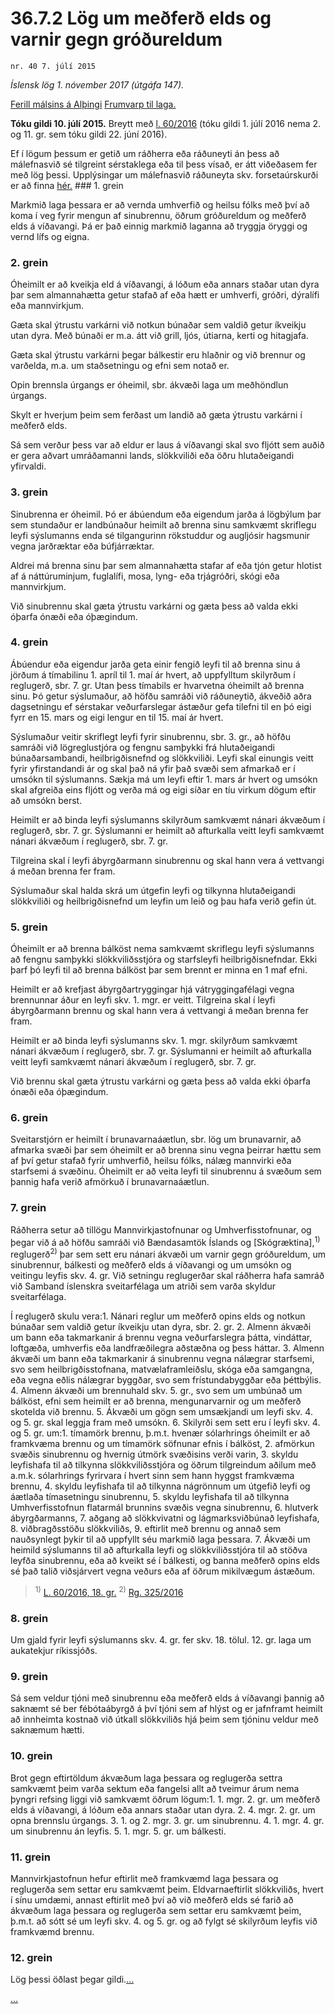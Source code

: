 # 36.7.2 Lög um meðferð elds og varnir gegn gróðureldum

`nr. 40 7. júlí 2015`

_Íslensk lög 1. nóvember 2017 (útgáfa 147)._

[Ferill málsins á Alþingi](https://www.althingi.is/thingstorf/thingmalalistar-eftir-thingum/ferill/?ltg=144&mnr=512)
[Frumvarp til laga.](https://www.althingi.is/altext/144/s/0889.html)

**Tóku gildi 10. júlí 2015.**
Breytt með
[l. 60/2016](https://althingi.is/altext/stjt/2016.060.html) (tóku gildi 1. júlí 2016 nema 2. og 11. gr. sem tóku gildi 22. júní 2016).

Ef í lögum þessum er getið um ráðherra eða ráðuneyti án þess að málefnasvið sé tilgreint sérstaklega eða til þess vísað, er átt viðeðasem fer með lög þessi. Upplýsingar um málefnasvið ráðuneyta skv. forsetaúrskurði er að finna [hér.](2017015.md) ### 1. grein



Markmið laga þessara er að vernda umhverfið og heilsu fólks með því að koma í veg fyrir mengun af sinubrennu, öðrum gróðureldum og meðferð elds á víðavangi. Þá er það einnig markmið laganna að tryggja öryggi og vernd lífs og eigna.

### 2. grein



Óheimilt er að kveikja eld á víðavangi, á lóðum eða annars staðar utan dyra þar sem almannahætta getur stafað af eða hætt er umhverfi, gróðri, dýralífi eða mannvirkjum.

Gæta skal ýtrustu varkárni við notkun búnaðar sem valdið getur íkveikju utan dyra. Með búnaði er m.a. átt við grill, ljós, útiarna, kerti og hitagjafa.

Gæta skal ýtrustu varkárni þegar bálkestir eru hlaðnir og við brennur og varðelda, m.a. um staðsetningu og efni sem notað er.

Opin brennsla úrgangs er óheimil, sbr. ákvæði laga um meðhöndlun úrgangs.

Skylt er hverjum þeim sem ferðast um landið að gæta ýtrustu varkárni í meðferð elds.

Sá sem verður þess var að eldur er laus á víðavangi skal svo fljótt sem auðið er gera aðvart umráðamanni lands, slökkviliði eða öðru hlutaðeigandi yfirvaldi.

### 3. grein



Sinubrenna er óheimil. Þó er ábúendum eða eigendum jarða á lögbýlum þar sem stundaður er landbúnaður heimilt að brenna sinu samkvæmt skriflegu leyfi sýslumanns enda sé tilgangurinn rökstuddur og augljósir hagsmunir vegna jarðræktar eða búfjárræktar.

Aldrei má brenna sinu þar sem almannahætta stafar af eða tjón getur hlotist af á náttúruminjum, fuglalífi, mosa, lyng- eða trjágróðri, skógi eða mannvirkjum.

Við sinubrennu skal gæta ýtrustu varkárni og gæta þess að valda ekki óþarfa ónæði eða óþægindum.

### 4. grein



Ábúendur eða eigendur jarða geta einir fengið leyfi til að brenna sinu á jörðum á tímabilinu 1. apríl til 1. maí ár hvert, að uppfylltum skilyrðum í reglugerð, sbr. 7. gr. Utan þess tímabils er hvarvetna óheimilt að brenna sinu. Þó getur sýslumaður, að höfðu samráði við ráðuneytið, ákveðið aðra dagsetningu ef sérstakar veðurfarslegar ástæður gefa tilefni til en þó eigi fyrr en 15. mars og eigi lengur en til 15. maí ár hvert.

Sýslumaður veitir skriflegt leyfi fyrir sinubrennu, sbr. 3. gr., að höfðu samráði við lögreglustjóra og fengnu samþykki frá hlutaðeigandi búnaðarsambandi, heilbrigðisnefnd og slökkviliði. Leyfi skal einungis veitt fyrir yfirstandandi ár og skal það ná yfir það svæði sem afmarkað er í umsókn til sýslumanns. Sækja má um leyfi eftir 1. mars ár hvert og umsókn skal afgreiða eins fljótt og verða má og eigi síðar en tíu virkum dögum eftir að umsókn berst.

Heimilt er að binda leyfi sýslumanns skilyrðum samkvæmt nánari ákvæðum í reglugerð, sbr. 7. gr. Sýslumanni er heimilt að afturkalla veitt leyfi samkvæmt nánari ákvæðum í reglugerð, sbr. 7. gr.

Tilgreina skal í leyfi ábyrgðarmann sinubrennu og skal hann vera á vettvangi á meðan brenna fer fram.

Sýslumaður skal halda skrá um útgefin leyfi og tilkynna hlutaðeigandi slökkviliði og heilbrigðisnefnd um leyfin um leið og þau hafa verið gefin út.

### 5. grein



Óheimilt er að brenna bálköst nema samkvæmt skriflegu leyfi sýslumanns að fengnu samþykki slökkviliðsstjóra og starfsleyfi heilbrigðisnefndar. Ekki þarf þó leyfi til að brenna bálköst þar sem brennt er minna en 1 maf efni.

Heimilt er að krefjast ábyrgðartryggingar hjá vátryggingafélagi vegna brennunnar áður en leyfi skv. 1. mgr. er veitt. Tilgreina skal í leyfi ábyrgðarmann brennu og skal hann vera á vettvangi á meðan brenna fer fram.

Heimilt er að binda leyfi sýslumanns skv. 1. mgr. skilyrðum samkvæmt nánari ákvæðum í reglugerð, sbr. 7. gr. Sýslumanni er heimilt að afturkalla veitt leyfi samkvæmt nánari ákvæðum í reglugerð, sbr. 7. gr.

Við brennu skal gæta ýtrustu varkárni og gæta þess að valda ekki óþarfa ónæði eða óþægindum.

### 6. grein



Sveitarstjórn er heimilt í brunavarnaáætlun, sbr. lög um brunavarnir, að afmarka svæði þar sem óheimilt er að brenna sinu vegna þeirrar hættu sem af því getur stafað fyrir umhverfið, heilsu fólks, nálæg mannvirki eða starfsemi á svæðinu. Óheimilt er að veita leyfi til sinubrennu á svæðum sem þannig hafa verið afmörkuð í brunavarnaáætlun.

### 7. grein



Ráðherra setur að tillögu Mannvirkjastofnunar og Umhverfisstofnunar, og þegar við á að höfðu samráði við Bændasamtök Íslands og [Skógræktina],<sup>1)</sup> reglugerð<sup>2)</sup> þar sem sett eru nánari ákvæði um varnir gegn gróðureldum, um sinubrennur, bálkesti og meðferð elds á víðavangi og um umsókn og veitingu leyfis skv. 4. gr. Við setningu reglugerðar skal ráðherra hafa samráð við Samband íslenskra sveitarfélaga um atriði sem varða skyldur sveitarfélaga.

Í reglugerð skulu vera:1. Nánari reglur um meðferð opins elds og notkun búnaðar sem valdið getur íkveikju utan dyra, sbr. 2. gr.
2. Almenn ákvæði um bann eða takmarkanir á brennu vegna veðurfarslegra þátta, vindáttar, loftgæða, umhverfis eða landfræðilegra aðstæðna og þess háttar.
3. Almenn ákvæði um bann eða takmarkanir á sinubrennu vegna nálægrar starfsemi, svo sem heilbrigðisstofnana, matvælaframleiðslu, skóga eða samgangna, eða vegna eðlis nálægrar byggðar, svo sem frístundabyggðar eða þéttbýlis.
4. Almenn ákvæði um brennuhald skv. 5. gr., svo sem um umbúnað um bálköst, efni sem heimilt er að brenna, mengunarvarnir og um meðferð skotelda við brennu.
5. Ákvæði um gögn sem umsækjandi um leyfi skv. 4. og 5. gr. skal leggja fram með umsókn.
6. Skilyrði sem sett eru í leyfi skv. 4. og 5. gr. um:1. tímamörk brennu, þ.m.t. hvenær sólarhrings óheimilt er að framkvæma brennu og um tímamörk söfnunar efnis í bálköst,
2. afmörkun svæðis sinubrennu og hvernig útmörk svæðisins verði varin,
3. skyldu leyfishafa til að tilkynna slökkviliðsstjóra og öðrum tilgreindum aðilum með a.m.k. sólarhrings fyrirvara í hvert sinn sem hann hyggst framkvæma brennu,
4. skyldu leyfishafa til að tilkynna nágrönnum um útgefið leyfi og áætlaða tímasetningu sinubrennu,
5. skyldu leyfishafa til að tilkynna Umhverfisstofnun flatarmál brunnins svæðis vegna sinubrennu,
6. hlutverk ábyrgðarmanns,
7. aðgang að slökkvivatni og lágmarksviðbúnað leyfishafa,
8. viðbragðsstöðu slökkviliðs,
9. eftirlit með brennu og annað sem nauðsynlegt þykir til að uppfyllt séu markmið laga þessara.
7. Ákvæði um heimild sýslumanns til að afturkalla leyfi og slökkviliðsstjóra til að stöðva leyfða sinubrennu, eða að kveikt sé í bálkesti, og banna meðferð opins elds sé það talið viðsjárvert vegna veðurs eða af öðrum mikilvægum ástæðum.

> <sup>1)</sup> [L. 60/2016, 18. gr.](https://althingi.is/altext/stjt/2016.060.html) <sup>2)</sup> [Rg. 325/2016](https://althingi.ishttps://www.reglugerd.is/reglugerdir/allar/nr/325-2016)

### 8. grein



Um gjald fyrir leyfi sýslumanns skv. 4. gr. fer skv. 18. tölul. 12. gr. laga um aukatekjur ríkissjóðs.

### 9. grein



Sá sem veldur tjóni með sinubrennu eða meðferð elds á víðavangi þannig að saknæmt sé ber fébótaábyrgð á því tjóni sem af hlýst og er jafnframt heimilt að innheimta kostnað við útkall slökkviliðs hjá þeim sem tjóninu veldur með saknæmum hætti.

### 10. grein



Brot gegn eftirtöldum ákvæðum laga þessara og reglugerða settra samkvæmt þeim varða sektum eða fangelsi allt að tveimur árum nema þyngri refsing liggi við samkvæmt öðrum lögum:1. 1. mgr. 2. gr. um meðferð elds á víðavangi, á lóðum eða annars staðar utan dyra.
2. 4. mgr. 2. gr. um opna brennslu úrgangs.
3. 1. og 2. mgr. 3. gr. um sinubrennu.
4. 1. mgr. 4. gr. um sinubrennu án leyfis.
5. 1. mgr. 5. gr. um bálkesti.

### 11. grein



Mannvirkjastofnun hefur eftirlit með framkvæmd laga þessara og reglugerða sem settar eru samkvæmt þeim. Eldvarnaeftirlit slökkviliðs, hvert í sínu umdæmi, annast eftirlit með því að við meðferð elds sé farið að ákvæðum laga þessara og reglugerða sem settar eru samkvæmt þeim, þ.m.t. að sótt sé um leyfi skv. 4. og 5. gr. og að fylgt sé skilyrðum leyfis við framkvæmd brennu.

### 12. grein



Lög þessi öðlast þegar gildi.[…](https://www.althingi.is/lagasafn/leidbeiningar/)

[…](https://www.althingi.is/lagasafn/leidbeiningar/)
